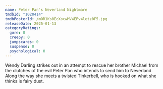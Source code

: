 ```yaml
---
name: Peter Pan's Neverland Nightmare
tmdbId: "1020414"
tmdbPosterId: /mOR1Ks0EcXocwMV4EPv4letz0F5.jpg
releaseDate: 2025-01-13
categoryRatings:
  gore: 0
  creepy: 0
  jumpscares: 0
  suspense: 0
  psychological: 0
---
```

Wendy Darling strikes out in an attempt to rescue her brother Michael from the clutches of the evil Peter Pan who intends to send him to Neverland. Along the way she meets a twisted Tinkerbell, who is hooked on what she thinks is fairy dust.